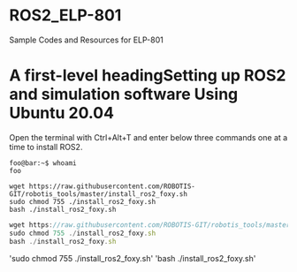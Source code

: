 # ROS2_ELP-801
Sample Codes and Resources for ELP-801

# A first-level heading**Setting up ROS2 and simulation software Using Ubuntu 20.04**

Open the terminal with Ctrl+Alt+T and enter below three commands one at a time to install ROS2.

```console
foo@bar:~$ whoami
foo
```

```console
wget https://raw.githubusercontent.com/ROBOTIS-GIT/robotis_tools/master/install_ros2_foxy.sh
sudo chmod 755 ./install_ros2_foxy.sh
bash ./install_ros2_foxy.sh
```

```js
wget https://raw.githubusercontent.com/ROBOTIS-GIT/robotis_tools/master/install_ros2_foxy.sh
sudo chmod 755 ./install_ros2_foxy.sh
bash ./install_ros2_foxy.sh

```


'sudo chmod 755 ./install_ros2_foxy.sh'
'bash ./install_ros2_foxy.sh'
